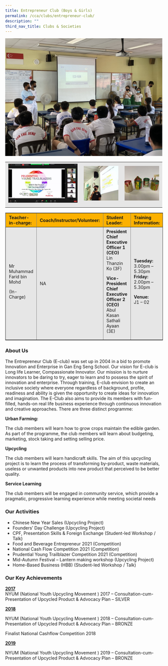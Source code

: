 ```yaml
---
title: Entrepreneur Club (Boys & Girls)
permalink: /cca/clubs/entrepreneur-club/
description: ""
third_nav_title: Clubs & Societies
---
```

![](/images/2021-Prep-scaled.jpeg)

<table style="box-sizing: inherit; border-collapse: collapse; border-spacing: 0px; max-width: 100%; color: rgb(34, 34, 34); font-family: &quot;Source Sans Pro&quot;, sans-serif; font-size: 16px; font-style: normal; font-variant-ligatures: normal; font-variant-caps: normal; font-weight: 400; letter-spacing: normal; orphans: 2; text-align: start; text-transform: none; white-space: normal; widows: 2; word-spacing: 0px; -webkit-text-stroke-width: 0px; background-color: rgb(255, 255, 255); text-decoration-thickness: initial; text-decoration-style: initial; text-decoration-color: initial;"><tbody style="box-sizing: inherit;"><tr style="box-sizing: inherit; background: rgb(230, 230, 230);"><td style="box-sizing: inherit; padding: 5px 10px; text-align: center;"><a href="/images/2021-Prudential-Young-Trailblazzer-Competition-Amelia-768x432.jpeg" style="box-sizing: inherit; background-color: transparent; transition: all 0.25s ease-in-out 0s; outline: 0px; color: rgb(255, 208, 26); text-decoration: underline;"><img class="alignnone size-medium wp-image-21129" src="/images/2021-Prudential-Young-Trailblazzer-Competition-Amelia-768x432.jpeg" alt="2021 Prudential Young Trailblazzer Competition (amelia)" width="300" height="169" style="box-sizing: inherit; border: 0px; vertical-align: middle; max-width: 100%; height: auto; margin-bottom: 10px;"></a></td><td style="box-sizing: inherit; padding: 5px 10px; text-align: center;"><a href="/images/2021-Student-Led-Seminar-150x150.jpeg" style="box-sizing: inherit; background-color: transparent; transition: all 0.25s ease-in-out 0s; color: rgb(241, 174, 22); text-decoration: underline;"><img class="alignnone size-thumbnail wp-image-21131" src="/images/2021-Student-Led-Seminar-150x150.jpeg" alt="2021 Student Led Seminar" width="150" height="150" style="box-sizing: inherit; border: 0px; vertical-align: middle; max-width: 100%; height: auto; margin-bottom: 10px;"></a></td><td style="box-sizing: inherit; padding: 5px 10px; text-align: center;"><a href="/images/2021-Founders-Day-2-150x150.jpeg" style="box-sizing: inherit; background-color: transparent; transition: all 0.25s ease-in-out 0s; color: rgb(241, 174, 22); text-decoration: underline;"><img class="alignnone size-thumbnail wp-image-21132" src="/images/2021-Founders-Day-2-150x150.jpeg" alt="2021 Founders' Day 2" width="150" height="150" style="box-sizing: inherit; border: 0px; vertical-align: middle; max-width: 100%; height: auto; margin-bottom: 10px;"></a></td></tr></tbody></table>

<table border="1" style="box-sizing: inherit; border-collapse: collapse; border-spacing: 0px; max-width: 100%; width: 826.664px;"><tbody style="box-sizing: inherit;"><tr style="box-sizing: inherit; background: rgb(252, 177, 0);"><td style="box-sizing: inherit; padding: 5px 10px; width: 162.68px;"><strong style="box-sizing: inherit; font-weight: bold;">Teacher-in-charge:</strong></td><td style="box-sizing: inherit; padding: 5px 10px; width: 226.57px;"><strong style="box-sizing: inherit; font-weight: bold;">Coach/Instructor/Volunteer:</strong></td><td style="box-sizing: inherit; padding: 5px 10px; width: 256.602px;"><strong style="box-sizing: inherit; font-weight: bold;">Student Leader:</strong></td><td style="box-sizing: inherit; padding: 5px 10px; width: 179.812px;"><strong style="box-sizing: inherit; font-weight: bold;">Training Information:</strong></td></tr><tr style="box-sizing: inherit; background: rgb(230, 230, 230);"><td style="box-sizing: inherit; padding: 5px 10px; width: 162.68px;">Mr Muhammad Farid bin Mohd<p style="box-sizing: inherit;"></p><p style="box-sizing: inherit;">(In-Charge)</p></td><td style="box-sizing: inherit; padding: 5px 10px; width: 226.57px;">NA</td><td style="box-sizing: inherit; padding: 5px 10px; width: 256.602px;"><strong style="box-sizing: inherit; font-weight: bold;">President</strong><br style="box-sizing: inherit;"><strong style="box-sizing: inherit; font-weight: bold;">Chief Executive Officer 1 (CEO)</strong><br style="box-sizing: inherit;">Lin Thanzin Ko (3F)<p style="box-sizing: inherit;"></p><p style="box-sizing: inherit;"><strong style="box-sizing: inherit; font-weight: bold;">Vice-President</strong><br style="box-sizing: inherit;"><strong style="box-sizing: inherit; font-weight: bold;">Chief Executive Officer 2 (CEO)</strong><br style="box-sizing: inherit;">Abul Kasan Sathali Ayaan (3E)</p></td><td style="box-sizing: inherit; padding: 5px 10px; width: 179.812px;"><strong style="box-sizing: inherit; font-weight: bold;">Tuesday:</strong><br style="box-sizing: inherit;">3.00pm – 5.30pm<br style="box-sizing: inherit;"><strong style="box-sizing: inherit; font-weight: bold;">Friday:</strong><br style="box-sizing: inherit;">2.00pm – 5.30pm<p style="box-sizing: inherit;"></p><p style="box-sizing: inherit;"><strong style="box-sizing: inherit; font-weight: bold;">Venue:</strong><br style="box-sizing: inherit;">J1 – 02</p></td></tr></tbody></table>

### About Us

The Entrepreneur Club (E-club) was set up in 2004 in a bid to promote Innovation and Enterprise in Gan Eng Seng School. Our vision for E-club is Long life Learner, Compassionate Innovator. Our mission is to nurture innovators to be daring to try, eager to learn and to possess the spirit of innovation and enterprise. Through training, E-club envision to create an inclusive society where everyone regardless of background, profile, readiness and ability is given the opportunity to create ideas for innovation and imagination. The E-Club also aims to provide its members with fun-filled, hands-on real life business experience through continuous innovation and creative approaches. There are three distinct programme:

**Urban Farming:**

The club members will learn how to grow crops maintain the edible garden. As part of the programme, the club members will learn about budgeting, marketing, stock taking and setting selling price.

**Upcycling**

The club members will learn handicraft skills. The aim of this upcycling project is to learn the process of transforming by-product, waste materials, useless or unwanted products into new product that perceived to be better quality.

**Service Learning**

The club members will be engaged in community service, which provide a pragmatic, progressive learning experience while meeting societal needs

### Our Activities

*   Chinese New Year Sales (Upcycling Project)
*   Founders’ Day Challenge (Upcycling Project)
*   CPF, Presentation Skills & Foreign Exchange (Student-led Workshop / Talk)
*   Food and Beverage Entrepreneur 2021 (Competition)
*   National Cash Flow Competition 2021 (Competition)
*   Prudential Young Trailblazer Competition 2021 (Competition)
*   Mid-Autumn Festival – Lantern making workshop (Upcycling Project)
*   Home-Based Business (HBB) (Student-led Workshop / Talk)

### Our Key Achievements

**<u>2017</u>**  
NYUM (National Youth Upcycling Movement ) 2017 – Consultation-cum-Presentation of Upcycled Product & Advocacy Plan – SILVER

**<u>2018</u>**

NYUM (National Youth Upcycling Movement ) 2018 – Consultation-cum-Presentation of Upcycled Product & Advocacy Plan – BRONZE

Finalist National Cashflow Competition 2018

**<u>2019</u>**

NYUM (National Youth Upcycling Movement ) 2019 – Consultation-cum-Presentation of Upcycled Product & Advocacy Plan – BRONZE